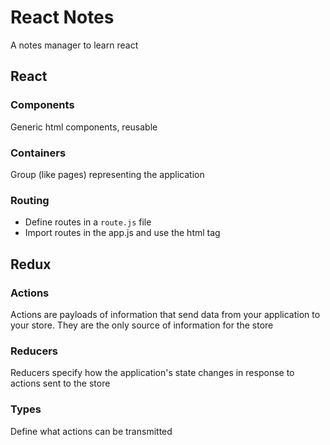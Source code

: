 # React Notes
A notes manager to learn react

## React
  ### Components
  Generic html components, reusable

  ### Containers
  Group (like pages) representing the application

  ### Routing
 - Define routes in a ```route.js``` file
 - Import routes in the app.js and use the html tag


## Redux
 ### Actions
 Actions are payloads of information that send data from your application to your store. They are the only source of information for the store

 ### Reducers
 Reducers specify how the application's state changes in response to actions sent to the store

 ### Types
 Define what actions can be transmitted

 
 